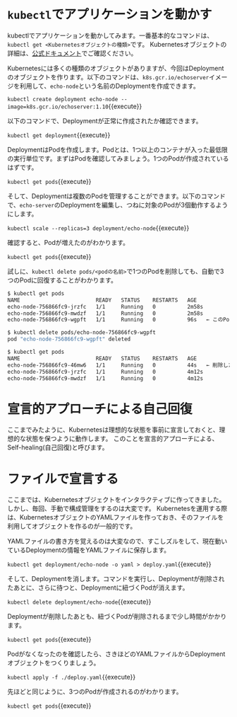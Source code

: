 # `kubectl`でアプリケーションを動かす

kubectlでアプリケーションを動かしてみます。一番基本的なコマンドは、`kubectl get <Kubernetesオブジェクトの種類>`です。 Kubernetesオブジェクトの詳細は、[公式ドキュメント](https://kubernetes.io/ja/docs/concepts/overview/working-with-objects/kubernetes-objects/)でご確認ください。

Kubernetesには多くの種類のオブジェクトがありますが、今回はDeploymentのオブジェクトを作ります。以下のコマンドは、`k8s.gcr.io/echoserver`イメージを利用して、`echo-node`という名前のDeploymentを作成できます。

`kubectl create deployment echo-node --image=k8s.gcr.io/echoserver:1.10`{{execute}}

以下のコマンドで、Deploymentが正常に作成されたか確認できます。

`kubectl get deployment`{{execute}}

DeploymentはPodを作成します。Podとは、1つ以上のコンテナが入った最低限の実行単位です。まずはPodを確認してみましょう。1つのPodが作成されているはずです。

`kubectl get pods`{{execute}}

そして、Deploymentは複数のPodを管理することができます。以下のコマンドで、`echo-server`のDeploymentを編集し、つねに対象のPodが3個動作するようにします。

`kubectl scale --replicas=3 deployment/echo-node`{{execute}}

確認すると、Podが増えたのがわかります。

`kubectl get pods`{{execute}}

試しに、`kubectl delete pods/<podの名前>`で1つのPodを削除しても、自動で3つのPodに回復することがわかります。

```sh
$ kubectl get pods
NAME                        READY   STATUS    RESTARTS   AGE
echo-node-756866fc9-jrzfc   1/1     Running   0          2m58s
echo-node-756866fc9-mwdzf   1/1     Running   0          2m58s
echo-node-756866fc9-wgpft   1/1     Running   0          96s   ← このPodを削除する

$ kubectl delete pods/echo-node-756866fc9-wgpft
pod "echo-node-756866fc9-wgpft" deleted

$ kubectl get pods
NAME                        READY   STATUS    RESTARTS   AGE
echo-node-756866fc9-46mw6   1/1     Running   0          44s   ← 削除したPodとは別のPodが作成されている
echo-node-756866fc9-jrzfc   1/1     Running   0          4m12s
echo-node-756866fc9-mwdzf   1/1     Running   0          4m12s
```

# 宣言的アプローチによる自己回復

ここまでみたように、Kubernetesは理想的な状態を事前に宣言しておくと、理想的な状態を保つように動作します。 このことを宣言的アプローチによる、Self-healing(自己回復)と呼びます。

# ファイルで宣言する

ここまでは、Kubernetesオブジェクトをインタラクティブに作ってきました。 しかし、毎回、手動で構成管理をするのは大変です。
Kubernetesを運用する際は、KubernetesオブジェクトのYAMLファイルを作っておき、そのファイルを利用してオブジェクトを作るのが一般的です。

YAMLファイルの書き方を覚えるのは大変なので、すこしズルをして、現在動いているDeploymentの情報をYAMLファイルに保存します。

`kubectl get deployment/echo-node -o yaml > deploy.yaml`{{execute}}

そして、Deploymentを消します。コマンドを実行し、Deploymentが削除されたあとに、さらに待つと、Deploymentに紐づくPodが消えます。

`kubectl delete deployment/echo-node`{{execute}}

Deploymentが削除したあとも、紐づくPodが削除されるまで少し時間がかかります。

`kubectl get pods`{{execute}}

Podがなくなったのを確認したら、さきほどのYAMLファイルからDeploymentオブジェクトをつくりましょう。

`kubectl apply -f ./deploy.yaml`{{execute}}

先ほどと同じように、3つのPodが作成されるのがわかります。

`kubectl get pods`{{execute}}
